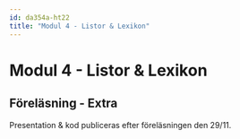 ```yaml
---
id: da354a-ht22
title: "Modul 4 - Listor & Lexikon"
---
```


# Modul 4 - Listor & Lexikon

## Föreläsning - Extra

Presentation & kod publiceras efter föreläsningen den 29/11.

<!--
**Kommer när videon är färdigrenderad**

<div class="video-frame">
<div style="left: 0; width: 100%; height: 0; position: relative; padding-bottom: 56.25%;"><iframe src="https://www.youtube.com/embed/fTdLe3XKbQw?rel=0" style="top: 0; left: 0; width: 100%; height: 100%; position: absolute; border: 0;" allowfullscreen scrolling="no" allow="accelerometer; clipboard-write; encrypted-media; gyroscope; picture-in-picture;"></iframe></div>
</div>

### Nästlade listor som tabeller

```python
movies = [
    ["Star Wars", 1977, "George Lucas"],
    ["Pulp fiction", 1994, "Quentin Tarantino"],
    ["Alien", 1979, "Ridley Scott"],
    ["The intouchebles", 2011, "Eric Toledans"],
    ["Annabelle", 2019, "Gary Dauberman"]
]

for row in movies:
    for col in row:
        print(f"{col : <20}", end="")
    print("")

```

### Bussprogram

```python
def main():
    bus = [
        [None, None, None, None],
        [None, None, None, None],
        [None, None, None, None],
        [None, None, None, None],
        [None, None, None, None],
        [None, None, None, None],
        [None, None, None, None],
        [None, None, None, None],
        [None, None, None, None],
        [None, None, None, None]
    ]

    user_choice = False

    while user_choice != "0":
        print_menu()
        user_choice = input("Ange val: ")

        if user_choice == "1":
            print_bus(bus)
        elif user_choice == "2":
            book(bus)
        elif user_choice == "3":
            unbook(bus)
        elif user_choice == "4":
            see_booking(bus)
        elif user_choice != "0":
            print("Du valde ett felaktigt alternativ!")

def see_booking(bus):
    print("\nSe detaljer om en plats")
    print("*"*30)
    row = get_row(bus)-1
    col = get_seat(bus)-1
    seat = bus[row][col]
    if seat is None:
        print("Platsen är ej bokad")
    else:
        print(f"Platsen är bokad av {seat}")

def get_row(bus):
    while True:
        row = input("Rad: ")
        if row.isdigit() == False:
            print("Raden måste anges i en siffra")
            continue
        
        if int(row) < 0 or int(row) > len(bus):
            print("Du måste ange en korrekt rad")
            continue

        return int(row)
    
def get_seat(bus):
    while True:
        seat = input("Säte: ")
        if seat.isdigit() == False:
            print("Platsen måste anges i en siffra")
            continue
        
        if int(seat) < 0 or int(seat) > len(bus[0]):
            print("Du måste ange en korrekt rad")
            continue

        return int(seat)

def book(bus):
    print("\nBoka en plats")
    print("*"*30)
    while True:
        row = get_row(bus)-1
        col = get_seat(bus)-1
        if bus[row][col] is None:
            break

        print("Platsen är redan bokad, ange en ny plats!\n")
    name = input("Vem bokar? ")
    bus[row][col] = name

def unbook(bus):
    print("\nAvboka en plats")
    print("*"*30)
    while True:
        row = get_row(bus)-1
        col = get_seat(bus)-1
        if bus[row][col] is not None:
            break

        print("Platsen är inte bokad, ange en ny plats!\n")

    bus[row][col] = None

def print_menu():
    print("\nMeny")
    print("-"*30)
    print("1) Visa bussen")
    print("2) Boka en plats i bussen")
    print("3) Avboka en plats i bussen")
    print("4) Se bokning på en plats")
    print("0) Avsluta")

def print_bus(bus):
    print("\nBussen")
    print("-"*30)
    for i, row in enumerate(bus, start=1):
        print(f"{i}: ", end="")
        for spot in row:
            if spot is None:
                print(f"{'-' :^3}", end="")
            else:
                print(f"{'x' :^3}", end="")
        print("")

main()
```

-->